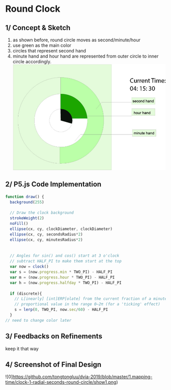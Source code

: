 # Round Clock

## 1/ Concept & Sketch

1. as shown before, round circle moves as second/minute/hour
2.  use green as the main color
3.  circles that represent second hand
4.  minute hand and hour hand are represented from outer circle to inner circle accordingly.
![0](https://github.com/tongtongluu/dvia-2019/blob/master/1.mapping-time/process/1_timeClock1_round.jpg)




## 2/ P5.js Code Implementation

```Javascript
function draw() {
  background(255)

  // Draw the clock background
  strokeWeight(2)
  noFill()
  ellipse(cx, cy, clockDiameter, clockDiameter)
  ellipse(cx, cy, secondsRadius*2)
  ellipse(cx, cy, minutesRadius*2)


  // Angles for sin() and cos() start at 3 o'clock
  // subtract HALF_PI to make them start at the top
  var now = clock()
  var s = (now.progress.min * TWO_PI) - HALF_PI
  var m = (now.progress.hour * TWO_PI) - HALF_PI
  var h = (now.progress.halfday * TWO_PI) - HALF_PI

  if (discrete){
    // L[inearly] [int]ERP[olate] from the current fraction of a minute to a
    // proportional value in the range 0–2π (for a 'ticking' effect)
    s = lerp(0, TWO_PI, now.sec/60) - HALF_PI
  }
// need to change color later

```
## 3/ Feedbacks on Refinements
keep it that way

## 4/ Screenshot of Final Design
![0]https://github.com/tongtongluu/dvia-2019/blob/master/1.mapping-time/clock-1-radial-seconds-round-circle/show1.png)
